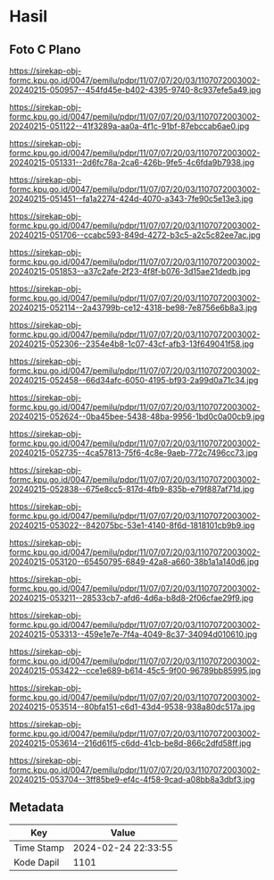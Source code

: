 # Hasil

## Foto C Plano

https://sirekap-obj-formc.kpu.go.id/0047/pemilu/pdpr/11/07/07/20/03/1107072003002-20240215-050957--454fd45e-b402-4395-9740-8c937efe5a49.jpg

https://sirekap-obj-formc.kpu.go.id/0047/pemilu/pdpr/11/07/07/20/03/1107072003002-20240215-051122--41f3289a-aa0a-4f1c-91bf-87ebccab6ae0.jpg

https://sirekap-obj-formc.kpu.go.id/0047/pemilu/pdpr/11/07/07/20/03/1107072003002-20240215-051331--2d6fc78a-2ca6-426b-9fe5-4c6fda9b7938.jpg

https://sirekap-obj-formc.kpu.go.id/0047/pemilu/pdpr/11/07/07/20/03/1107072003002-20240215-051451--fa1a2274-424d-4070-a343-7fe90c5e13e3.jpg

https://sirekap-obj-formc.kpu.go.id/0047/pemilu/pdpr/11/07/07/20/03/1107072003002-20240215-051706--ccabc593-849d-4272-b3c5-a2c5c82ee7ac.jpg

https://sirekap-obj-formc.kpu.go.id/0047/pemilu/pdpr/11/07/07/20/03/1107072003002-20240215-051853--a37c2afe-2f23-4f8f-b076-3d15ae21dedb.jpg

https://sirekap-obj-formc.kpu.go.id/0047/pemilu/pdpr/11/07/07/20/03/1107072003002-20240215-052114--2a43799b-ce12-4318-be98-7e8756e6b8a3.jpg

https://sirekap-obj-formc.kpu.go.id/0047/pemilu/pdpr/11/07/07/20/03/1107072003002-20240215-052306--2354e4b8-1c07-43cf-afb3-13f649041f58.jpg

https://sirekap-obj-formc.kpu.go.id/0047/pemilu/pdpr/11/07/07/20/03/1107072003002-20240215-052458--66d34afc-6050-4195-bf93-2a99d0a71c34.jpg

https://sirekap-obj-formc.kpu.go.id/0047/pemilu/pdpr/11/07/07/20/03/1107072003002-20240215-052624--0ba45bee-5438-48ba-9956-1bd0c0a00cb9.jpg

https://sirekap-obj-formc.kpu.go.id/0047/pemilu/pdpr/11/07/07/20/03/1107072003002-20240215-052735--4ca57813-75f6-4c8e-9aeb-772c7496cc73.jpg

https://sirekap-obj-formc.kpu.go.id/0047/pemilu/pdpr/11/07/07/20/03/1107072003002-20240215-052838--675e8cc5-817d-4fb9-835b-e79f887af71d.jpg

https://sirekap-obj-formc.kpu.go.id/0047/pemilu/pdpr/11/07/07/20/03/1107072003002-20240215-053022--842075bc-53e1-4140-8f6d-1818101cb9b9.jpg

https://sirekap-obj-formc.kpu.go.id/0047/pemilu/pdpr/11/07/07/20/03/1107072003002-20240215-053120--65450795-6849-42a8-a660-38b1a1a140d6.jpg

https://sirekap-obj-formc.kpu.go.id/0047/pemilu/pdpr/11/07/07/20/03/1107072003002-20240215-053211--28533cb7-afd6-4d6a-b8d8-2f06cfae29f9.jpg

https://sirekap-obj-formc.kpu.go.id/0047/pemilu/pdpr/11/07/07/20/03/1107072003002-20240215-053313--459e1e7e-7f4a-4049-8c37-34094d010610.jpg

https://sirekap-obj-formc.kpu.go.id/0047/pemilu/pdpr/11/07/07/20/03/1107072003002-20240215-053422--cce1e689-b614-45c5-9f00-96789bb85995.jpg

https://sirekap-obj-formc.kpu.go.id/0047/pemilu/pdpr/11/07/07/20/03/1107072003002-20240215-053514--80bfa151-c6d1-43d4-9538-938a80dc517a.jpg

https://sirekap-obj-formc.kpu.go.id/0047/pemilu/pdpr/11/07/07/20/03/1107072003002-20240215-053614--216d61f5-c6dd-41cb-be8d-866c2dfd58ff.jpg

https://sirekap-obj-formc.kpu.go.id/0047/pemilu/pdpr/11/07/07/20/03/1107072003002-20240215-053704--3ff85be9-ef4c-4f58-9cad-a08bb8a3dbf3.jpg


## Metadata

| Key        | Value               |
| ---------- | ------------------- |
| Time Stamp | 2024-02-24 22:33:55 |
| Kode Dapil | 1101                |



